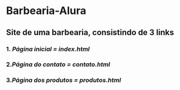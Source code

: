 # Barbearia-Alura 
## Site de uma barbearia, consistindo de 3 links
### 1.<em> Página inicial = index.html </em>
### 2.<em>Página do contato = contato.html </em>
### 3.<em>Página dos produtos = produtos.html </em>
